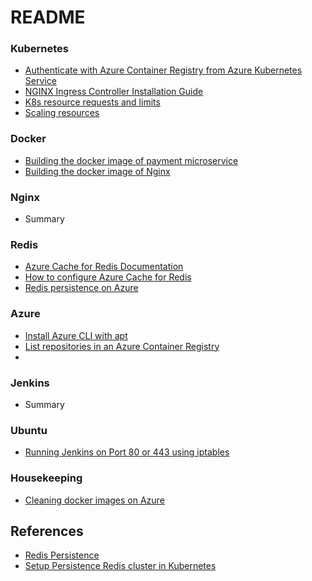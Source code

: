 ﻿# README #


### Kubernetes ###

* [Authenticate with Azure Container Registry from Azure Kubernetes Service](Kubernetes/authenticate-with-azure-container-registry-from-azure-kubernetes-service.md)
* [NGINX Ingress Controller Installation Guide](https://kubernetes.github.io/ingress-nginx/deploy/)
* [K8s resource requests and limits](Kubernetes/k8s-resource-requests-and-limits.md)
* [Scaling resources](Kubernetes/scaling-resources.md)

### Docker ###

* [Building the docker image of payment microservice](Docker/building-the-docker-image-of-payment-microservice.md)
* [Building the docker image of Nginx](Docker/building-the-docker-image-of-nginx.md)

### Nginx ###

* Summary

### Redis ### 

* [Azure Cache for Redis Documentation](https://docs.microsoft.com/en-us/azure/azure-cache-for-redis)
* [How to configure Azure Cache for Redis](https://docs.microsoft.com/en-us/azure/azure-cache-for-redis/cache-configure)
* [Redis persistence on Azure](Redis/redis-persistence-on-azure.md)

### Azure ###

* [Install Azure CLI with apt](https://docs.microsoft.com/en-us/cli/azure/install-azure-cli-apt?view=azure-cli-latest)
* [List repositories in an Azure Container Registry](Azure/list-repositories-in-azure-container-registry.md)
* 

### Jenkins ###

* Summary

### Ubuntu ###

* [Running Jenkins on Port 80 or 443 using iptables](Ubuntu/running-jenkins-on-port-80-or-443-using-iptables.md)

### Housekeeping ###

* [Cleaning docker images on Azure](Housekeeping/docker-image-cleaning-on-azure.md)

## References

* [Redis Persistence](https://redis.io/topics/persistence)
* [Setup Persistence Redis cluster in Kubernetes](https://medium.com/zero-to/setup-persistence-redis-cluster-in-kubertenes-7d5b7ffdbd98)
